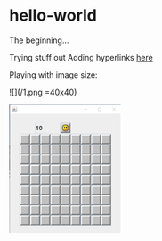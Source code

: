 # hello-world
The beginning...

Trying stuff out
Adding hyperlinks [here](https://www.google.com)

Playing with image size:

![](/1.png =40x40)

<img src="1.png" alt="" style="width: 200px;"/>
